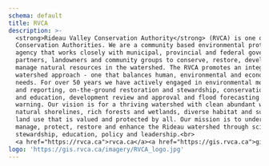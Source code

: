 ```yaml
---
schema: default
title: RVCA
description: >-
  <strong>Rideau Valley Conservation Authority</strong> (RVCA) is one of Ontario's 36
  Conservation Authorities. We are a community based environmental protection
  agency that works closely with municipal, provincial and federal government
  partners, landowners and community groups to conserve, restore, develop and
  manage natural resources in the watershed. The RVCA promotes an integrated
  watershed approach - one that balances human, environmental and economic
  needs. For over 50 years we have actively engaged in environmental monitoring
  and reporting, on-the-ground restoration and stewardship, conservation lands
  and education, development review and approval and flood forecasting and
  warning. Our vision is for a thriving watershed with clean abundant water,
  natural shorelines, rich forests and wetlands, diverse habitat and sustainable
  land use that is valued and protected by all. Our mission is to understand,
  manage, protect, restore and enhance the Rideau watershed through science,
  stewardship, education, policy and leadership.<br>
  <a href="https://rvca.ca">rvca.ca</a><a href="https://gis.rvca.ca">gis.rvca.ca</a><a href="https://rvcagis.maps.arcgis.com">rvca.arcgis.com</a>
logo: 'https://gis.rvca.ca/imagery/RVCA_logo.jpg'
---
```


